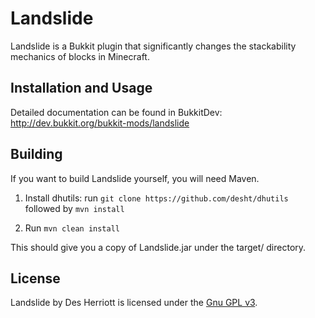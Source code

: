 # Landslide

Landslide is a Bukkit plugin that significantly changes the stackability mechanics of blocks in Minecraft.
 
## Installation and Usage

Detailed documentation can be found in BukkitDev: http://dev.bukkit.org/bukkit-mods/landslide

## Building

If you want to build Landslide yourself, you will need Maven.

1) Install dhutils: run ```git clone https://github.com/desht/dhutils``` followed by ```mvn install```

2) Run ```mvn clean install```

This should give you a copy of Landslide.jar under the target/ directory.

## License

Landslide by Des Herriott is licensed under the [Gnu GPL v3](http://www.gnu.org/licenses/gpl-3.0.html). 

